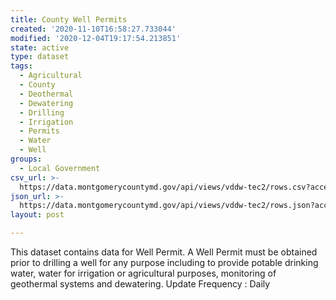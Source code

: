 ```yaml
---
title: County Well Permits
created: '2020-11-10T16:58:27.733044'
modified: '2020-12-04T19:17:54.213851'
state: active
type: dataset
tags:
  - Agricultural
  - County
  - Deothermal
  - Dewatering
  - Drilling
  - Irrigation
  - Permits
  - Water
  - Well
groups:
  - Local Government
csv_url: >-
  https://data.montgomerycountymd.gov/api/views/vddw-tec2/rows.csv?accessType=DOWNLOAD
json_url: >-
  https://data.montgomerycountymd.gov/api/views/vddw-tec2/rows.json?accessType=DOWNLOAD
layout: post

---
```

This dataset contains data for Well Permit. A Well Permit must be obtained prior to drilling a well for any purpose including to provide potable drinking water, water for irrigation or agricultural purposes, monitoring of geothermal systems and dewatering. 
Update Frequency : Daily
